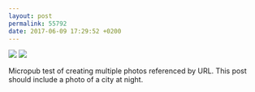 ```yaml
---
layout: post
permalink: 55792
date: 2017-06-09 17:29:52 +0200
---
```

![](https://lildude.github.io/media/sunset.jpg)
  ![](https://lildude.github.io/media/city-at-night.jpg)
  
Micropub test of creating multiple photos referenced by URL. This post should include a photo of a city at night.
